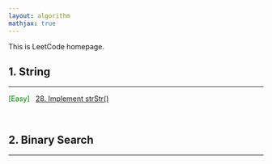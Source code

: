 ```yaml
---
layout: algorithm
mathjax: true
---
```


This is LeetCode homepage.

## 1. String
---

<span style="color:green;">[Easy]</span> &nbsp; [28. Implement strStr()]({{site.baseurl}}/algorithms/leetcode/28.Implement-strStr() "28. Implement strStr()")

<br>

## 2. Binary Search
---
